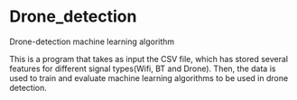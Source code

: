 # Drone_detection
Drone-detection machine learning algorithm

This is a program that takes as input the CSV file, which has stored several features for different signal types(Wifi, BT and Drone). Then, the data is used to train and evaluate machine learning algorithms to be used in drone detection. 
